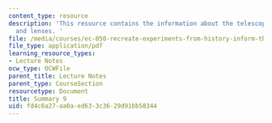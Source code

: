 ```yaml
---
content_type: resource
description: 'This resource contains the information about the telescope, pendulums
  and lenses. '
file: /media/courses/ec-050-recreate-experiments-from-history-inform-the-future-from-the-past-galileo-january-iap-2010/fd4c6a27aa0aed633c3629d91bb58344_MITEC_050IAP10_sum09.pdf
file_type: application/pdf
learning_resource_types:
- Lecture Notes
ocw_type: OCWFile
parent_title: Lecture Notes
parent_type: CourseSection
resourcetype: Document
title: Summary 9
uid: fd4c6a27-aa0a-ed63-3c36-29d91bb58344
---
```

